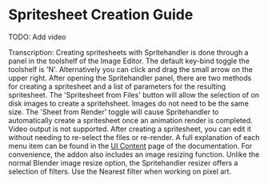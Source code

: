# Spritesheet Creation Guide

TODO: Add video

Transcription:
Creating spritesheets with Spritehandler is done through a panel in the toolshelf of the Image Editor.
The default key-bind toggle the toolshelf is 'N'. Alternatively you can click and drag the small arrow on the upper right.
After opening the Spritehandler panel, there are two methods for creating a spritesheet and a list of parameters for the resulting spritesheet.
The 'Spritesheet from Files' button will allow the selection of on disk images to create a spritehsheet. Images do not need to be the same size.
The 'Sheet from Render' toggle will cause Spritehandler to automatically create a spritesheet once an animation render is completed. Video output is not supported.
After creating a spritesheet, you can edit it without needing to re-select the files or re-render.
A full explanation of each menu item can be found in the [UI Content](ui_contents.md) page of the documentation.
For convenience, the addon also includes an image resizing function. Unlike the normal Blender image resize option, the Spritehandler resizer offers a selection of filters. Use the Nearest filter when working on pixel art.

